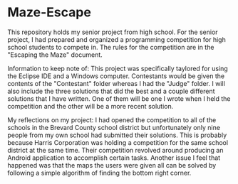 # Maze-Escape

This repository holds my senior project from high school. For the senior project, I had prepared and organized a programming competition for high school students to compete in. The rules for the competition are in the "Escaping the Maze" document.

Information to keep note of:
This project was specifically taylored for using the Eclipse IDE and a Windows computer. Contestants would be given the contents of the "Contestant" folder whereas I had the "Judge" folder.
I will also include the three solutions that did the best and a couple different solutions that I have written. One of them will be one I wrote when I held the competition and the other will be a more recent solution.

My reflections on my project:
I had opened the competition to all of the schools in the Brevard County school district but unfortunately only nine people from my own school had submitted their solutions. This is probably because Harris Corporation was holding a competition for the same school district at the same time. Their competition revolved around producing an Android application to accomplish certain tasks. Another issue I feel that happened was that the maps the users were given all can be solved by following a simple algorithm of finding the bottom right corner.

